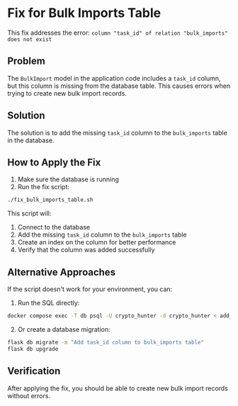 # Fix for Bulk Imports Table

This fix addresses the error: `column "task_id" of relation "bulk_imports" does not exist`

## Problem

The `BulkImport` model in the application code includes a `task_id` column, but this column is missing from the database table. This causes errors when trying to create new bulk import records.

## Solution

The solution is to add the missing `task_id` column to the `bulk_imports` table in the database.

## How to Apply the Fix

1. Make sure the database is running
2. Run the fix script:

```bash
./fix_bulk_imports_table.sh
```

This script will:
1. Connect to the database
2. Add the missing `task_id` column to the `bulk_imports` table
3. Create an index on the column for better performance
4. Verify that the column was added successfully

## Alternative Approaches

If the script doesn't work for your environment, you can:

1. Run the SQL directly:
```bash
docker compose exec -T db psql -U crypto_hunter -d crypto_hunter < add_task_id_column.sql
```

2. Or create a database migration:
```bash
flask db migrate -m "Add task_id column to bulk_imports table"
flask db upgrade
```

## Verification

After applying the fix, you should be able to create new bulk import records without errors.
